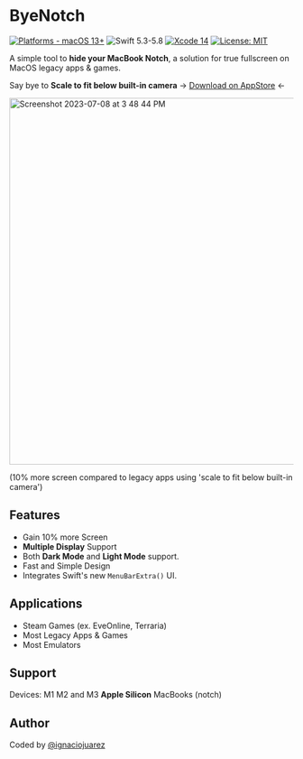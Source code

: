 # ByeNotch

[![Platforms - macOS 13+](https://img.shields.io/badge/platforms-macOS%2013+-lightgrey.svg?style=flat)](https://developer.apple.com/swift) ![Swift 5.3-5.8](https://img.shields.io/badge/Swift-5.8-orange.svg?style=flat) [![Xcode 14](https://img.shields.io/badge/Xcode-14-blue.svg?style=flat)](https://developer.apple.com/swift) [![License: MIT](http://img.shields.io/badge/license-MIT-lightgrey.svg?style=flat)](https://github.com/ignaciojuarez/ByeNotch/blob/main/LICENSE)

A simple tool to **hide your MacBook Notch**, a solution for true fullscreen on MacOS legacy apps & games. 

Say bye to **Scale to fit below built-in camera** -> [Download on AppStore](https://apps.apple.com/us/app/byenotch/id6451217606?mt=12) <-

<img align="center" width="650" alt="Screenshot 2023-07-08 at 3 48 44 PM" src="https://github.com/ignaciojuarez/ByeNotch/assets/62676603/14f07002-d2e8-4c11-925f-f4c1876b1db9">

(10% more screen compared to legacy apps using 'scale to fit below built-in camera')

## Features
* Gain 10% more Screen
* **Multiple Display** Support
* Both **Dark Mode** and **Light Mode** support.
* Fast and Simple Design
* Integrates Swift's new `MenuBarExtra()` UI.

## Applications
* Steam Games (ex. EveOnline, Terraria)
* Most Legacy Apps & Games
* Most Emulators

## Support
Devices: M1 M2 and M3 **Apple Silicon** MacBooks (notch)

## Author
Coded by [@ignaciojuarez](https://github.com/ignaciojuarez)
